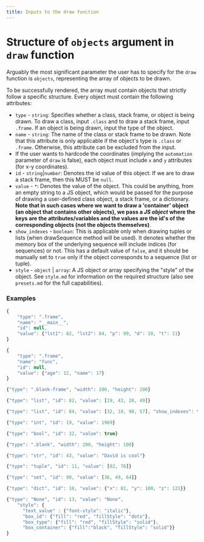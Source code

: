 ```yaml
---
title: Inputs to the draw function
---
```


# Structure of `objects` argument in `draw` function

Arguably the most significant parameter the user has to specify for the `draw` function is `objects`, representing
the array of objects to be drawn.

To be successfully rendered, the array must contain objects that strictly follow a specific structure. Every object
must contain the following attributes:

- `type` - `string`: Specifies whether a class, stack frame, or object is being drawn. To draw a class, input `.class` and to draw a stack frame, input `.frame`. If an object is being drawn, input the type of the object.
- `name` - `string`: The name of the class or stack frame to be drawn. Note that this attribute is only
  applicable if the object's type is `.class` or `.frame`. Otherwise, this attribute can be excluded from the input.
- If the user wants to hardcode the coordinates (implying the `automation` parameter of `draw` is false), each object
  must include `x` and `y` attributes (for x-y coordinates).
- `id` - `string`|`number`: Denotes the id value of this object. If we are to draw a stack frame, then this MUST be `null`.
- `value` - `*`: Denotes the value of the object. This could be anything, from an empty string to a JS object,
  which would be passed for the purpose of drawing a user-defined class object, a
  stack frame, or a dictionary.
  **Note that in such cases where we want to draw a 'container'
  object (an object that contains other objects), we pass a _JS object_ where the keys are the
  attributes/variables and the values are the id's of the corresponding objects (not the
  objects themselves)**.
- `show_indexes` - `boolean`: This is applicable only when drawing tuples or lists (when drawSequence
  method will be used). It denotes whether the memory box of the underlying
  sequence will include indices (for sequences) or not. This
  has a default value of `false`, and it should be manually set to `true`
  only if the object corresponds to a sequence (list or
  tuple).
- `style` - `object` | `array`: A JS object or array specifying the "style" of the object. See `style.md` for information
  on the required structure (also see `presets.md` for the full capabilities).

### Examples

```javascript
{
    "type": ".frame",
    "name": "__main__",
    "id": null,
    "value": {"lst1": 82, "lst2": 84, "p": 99, "d": 10, "t": 11}
}

{
    "type": ".frame",
    "name": "func",
    "id": null,
    "value": {"age": 12, "name": 17}
}

{"type": ".blank-frame", "width": 100, "height": 200}

{"type": "list", "id": 82, "value": [19, 43, 28, 49]}

{"type": "list", "id": 84, "value": [32, 10, 90, 57], "show_indexes": true}

{"type": "int", "id": 19, "value": 1969}

{"type": "bool", "id": 32, "value": true}

{"type": ".blank", "width": 200, "height": 100}

{"type": "str", "id": 43, "value": "David is cool"}

{"type": "tuple", "id": 11, "value": [82, 76]}

{"type": "set", "id": 90, "value": [36, 49, 64]}

{"type": "dict", "id": 10, "value": {"x": 81, "y": 100, "z": 121}}

{"type": "None", "id": 13, "value": "None",
    "style": {
      "text_value" : {"font-style": "italic"},
      "box_id": {"fill": "red", "fillStyle": "dots"},
      "box_type": {"fill": "red", "fillStyle": "solid"},
      "box_container": {"fill":"black", "fillStyle": "solid"}}
}
```
